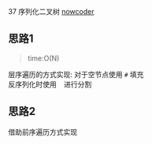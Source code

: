  37 序列化二叉树
[nowcoder](https://www.nowcoder.com/practice/cf7e25aa97c04cc1a68c8f040e71fb84?tpId=13&tqId=11214&tPage=1&rp=1&ru=/ta/coding-interviews&qru=/ta/coding-interviews/question-ranking)
 
## 思路1
> time:O(N)

层序遍历的方式实现: 
对于空节点使用 `#` 填充  
反序列化时使用 ` ` 进行分割

## 思路2
借助前序遍历方式实现

